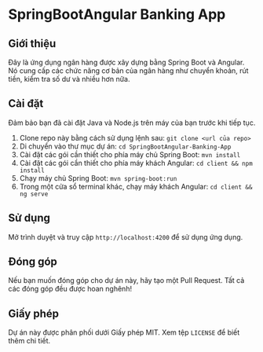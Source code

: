 # SpringBootAngular Banking App

## Giới thiệu

Đây là ứng dụng ngân hàng được xây dựng bằng Spring Boot và Angular. Nó cung cấp các chức năng cơ bản của ngân hàng như chuyển khoản, rút tiền, kiểm tra số dư và nhiều hơn nữa.

## Cài đặt

Đảm bảo bạn đã cài đặt Java và Node.js trên máy của bạn trước khi tiếp tục.

1. Clone repo này bằng cách sử dụng lệnh sau: `git clone <url của repo>`
2. Di chuyển vào thư mục dự án: `cd SpringBootAngular-Banking-App`
3. Cài đặt các gói cần thiết cho phía máy chủ Spring Boot: `mvn install`
4. Cài đặt các gói cần thiết cho phía máy khách Angular: `cd client && npm install`
5. Chạy máy chủ Spring Boot: `mvn spring-boot:run`
6. Trong một cửa sổ terminal khác, chạy máy khách Angular: `cd client && ng serve`

## Sử dụng

Mở trình duyệt và truy cập `http://localhost:4200` để sử dụng ứng dụng.

## Đóng góp

Nếu bạn muốn đóng góp cho dự án này, hãy tạo một Pull Request. Tất cả các đóng góp đều được hoan nghênh!

## Giấy phép

Dự án này được phân phối dưới Giấy phép MIT. Xem tệp `LICENSE` để biết thêm chi tiết.
